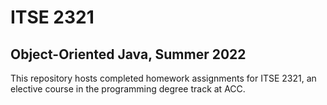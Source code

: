 # ITSE 2321
## Object-Oriented Java, Summer 2022

This repository hosts completed homework assignments for ITSE 2321, an elective course in the programming degree track at ACC. 